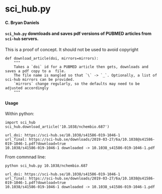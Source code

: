 # sci_hub.py

#### C. Bryan Daniels

#### `sci_hub.py` downloads and saves pdf versions of PUBMED articles from `sci-hub` servers.

This is a proof of concept. It should not be used to avoid copyright 

```
def download_article(doi, mirrors=mirrors):
    """
    Takes a `doi` id for a PUBMED article then gets, downloads and saves a pdf copy to a  file.
    The file name is mangled so that `\` -> `_`. Optionally, a list of sci-hub mirrors can be provided.
    `mirrors` change regularly, so the defaults may need to be adjusted accordingly
    """
```

#### Usage
Within python:
```
import sci_hub
sci_hub.download_article('10.1038/nchembio.687')
```
```
url_doi: https://sci-hub.se/10.1038/s41586-019-1046-1
url_final: https://sci-hub.se/downloads/2019-03-27/6a/10.1038@s41586-019-1046-1.pdf?download=true
10.1038/s41586-019-1046-1 downloaded -> 10.1038_s41586-019-1046-1.pdf
```

From commnad line:
```
python sci_hub.py 10.1038/nchembio.687
```
```
url_doi: https://sci-hub.se/10.1038/s41586-019-1046-1
url_final: https://sci-hub.se/downloads/2019-03-27/6a/10.1038@s41586-019-1046-1.pdf?download=true
10.1038/s41586-019-1046-1 downloaded -> 10.1038_s41586-019-1046-1.pdf
```
